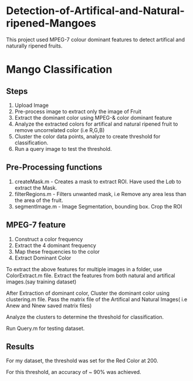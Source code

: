 # Detection-of-Artifical-and-Natural-ripened-Mangoes
This project used MPEG-7 colour dominant features to detect artifical and naturally ripened fruits.

# Mango Classification
## Steps
1) Upload Image
2) Pre-process image to extract only the image of Fruit 
3) Extract the dominant color using MPEG-& color dominant feature
4) Analyze the extracted colors for artifical and natural ripened fruit to remove uncorrelated color (i.e R,G,B)
5) Cluster the color data points, analyze to create threshold for classification.
6) Run a query image to test the threshold.

## Pre-Processing functions
1) createMask.m - Creates a mask to extract ROI. Have used the L*a*b to extract the Mask.
2) filterRegions.m - Filters unwanted mask, i.e Remove any area less than the area of the fruit.
3) segmentImage.m - Image Segmentation, bounding box. 
Crop the ROI

## MPEG-7 feature
1) Construct a color frequency
2) Extract the 4 dominant frequency
3) Map these frequencies to the color
4) Extract Dominant Color

To extract the above features for multiple images in a folder, use ColorExtract.m file.
Extract the features from both natural and artifical images.(say training dataset)

After Extraction of dominant color, Cluster the dominant color using clustering.m file. Pass the matrix file of the Artifical and Natural Images( i.e Anew and Nnew saved matrix files)

Analyze the clusters to determine the threshold for classification.

Run Query.m for testing dataset. 
## Results
For my dataset, the threshold was set for the Red Color at 200.

For this threshold, an accuracy of ~ 90% was achieved.
